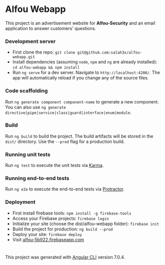 # Alfou Webapp

This project is an advertisement website for **Alfou-Security** and an email application to answer customers' questions.

### Development server

- First clone the repo: `git clone git@github.com:salah3x/alfou-webapp.git` 
- Install dependencies (assuming `node`, `npm` and `ng` are already installed): `cd alfou-webapp && npm install`
- Run `ng serve` for a dev server. Navigate to `http://localhost:4200/`. The app will automatically reload if you change any of the source files.


### Code scaffolding

Run `ng generate component component-name` to generate a new component. You can also use `ng generate directive|pipe|service|class|guard|interface|enum|module`.

### Build

Run `ng build` to build the project. The build artifacts will be stored in the `dist/` directory. Use the `--prod` flag for a production build.

### Running unit tests

Run `ng test` to execute the unit tests via [Karma](https://karma-runner.github.io).

### Running end-to-end tests

Run `ng e2e` to execute the end-to-end tests via [Protractor](http://www.protractortest.org/).

### Deployment

- First install firebase tools: `npm install -g firebase-tools`
- Access your Firebase projects: `firebase login`
- Initialize your site (choose the dist/alfou-webapp folder): `firebase init`
- Build the project for production: `ng build --prod`
- Deploy your site: `firebase deploy`
- Visit [alfou-5b922.firebaseapp.com](http://alfou-5b922.firebaseapp.com/)

#

This project was generated with [Angular CLI](https://github.com/angular/angular-cli) version 7.0.4.
